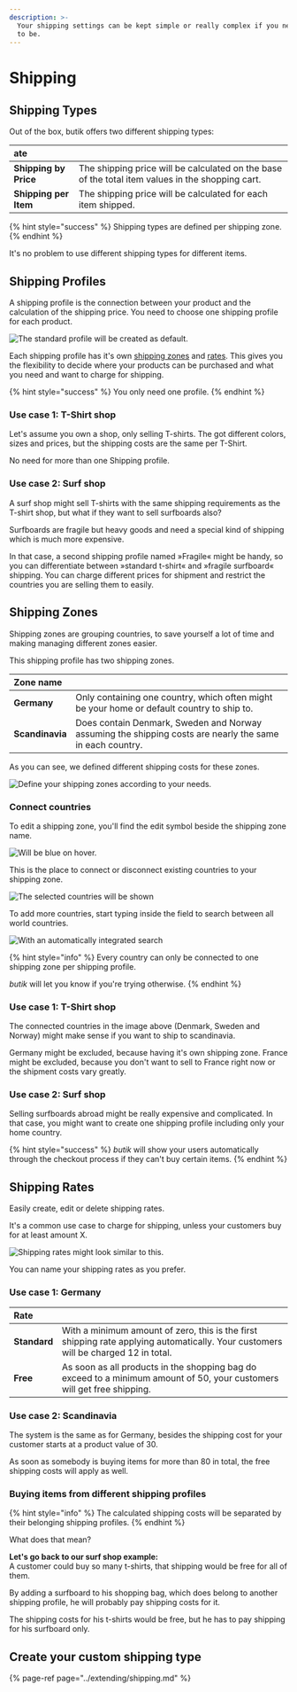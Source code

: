 ```yaml
---
description: >-
  Your shipping settings can be kept simple or really complex if you need them
  to be.
---
```


# Shipping

## Shipping Types

Out of the box, butik offers two different shipping types:

| ate |  |
| :--- | :--- |
| **Shipping by Price** | The shipping price will be calculated on the base of the total item values in the shopping cart. |
| **Shipping per Item** | The shipping price will be calculated for each item shipped. |

{% hint style="success" %}
Shipping types are defined per shipping zone. 
{% endhint %}

It's no problem to use different shipping types for different items. 

## Shipping Profiles

A shipping profile is the connection between your product and the calculation of the shipping price. You need to choose one shipping profile for each product.

![The standard profile will be created as default.](../.gitbook/assets/shipping-profile-overview.png)

Each shipping profile has it's own [shipping zones](https://butik.dev/configuration/shipping#shipping-zones) and [rates](https://butik.dev/configuration/shipping#shipping-rates). This gives you the flexibility to decide where your products can be purchased and what you need and want to charge for shipping.

{% hint style="success" %}
You only need one profile. 
{% endhint %}

### Use case 1: T-Shirt shop

Let's assume you own a shop, only selling T-shirts. The got different colors, sizes and prices, but the shipping costs are the same per T-Shirt. 

No need for more than one Shipping profile. 

### Use case 2: Surf shop

A surf shop might sell T-shirts with the same shipping requirements as the T-shirt shop, but what if they want to sell surfboards also?

Surfboards are fragile but heavy goods and need a special kind of shipping which is much more expensive.

In that case, a second shipping profile named »Fragile« might be handy, so you can differentiate between »standard t-shirt« and »fragile surfboard« shipping. You can charge different prices for shipment and restrict the countries you are selling them to easily.

##  Shipping Zones

Shipping zones are grouping countries, to save yourself a lot of time and making managing different zones easier.

This shipping profile has two shipping zones.

| Zone name |  |
| :--- | :--- |
| **Germany** | Only containing one country, which often might be your home or default country to ship to. |
| **Scandinavia** | Does contain Denmark, Sweden and Norway assuming the shipping costs are nearly the same in each country.  |

As you can see, we defined different shipping costs for these zones. 

![Define your shipping zones according to your needs.](../.gitbook/assets/manage-shipping-zones.png)

### Connect countries

To edit a shipping zone, you'll find the edit symbol beside the shipping zone name.

![Will be blue on hover.](../.gitbook/assets/edit-shipping-zone.png)

This is the place to connect or disconnect existing countries to your shipping zone.

![The selected countries will be shown](../.gitbook/assets/manage-shipping-zone.png)

To add more countries, start typing inside the field to search between all world countries. 

![With an automatically integrated search](../.gitbook/assets/searching-for-countries.png)

{% hint style="info" %}
Every country can only be connected to one shipping zone per shipping profile. 

_butik_ will let you know if you're trying otherwise. 
{% endhint %}

### Use case 1: T-Shirt shop

The connected countries in the image above \(Denmark, Sweden and Norway\) might make sense if you want to ship to scandinavia. 

Germany might be excluded, because having it's own shipping zone. France might be excluded, because you don't want to sell to France right now or the shipment costs vary greatly.

### Use case 2: Surf shop

Selling surfboards abroad might be really expensive and complicated. In that case, you might want to create one shipping profile including only your home country. 

{% hint style="success" %}
_butik_ will show your users automatically through the checkout process if they can't buy certain items. 
{% endhint %}

## Shipping Rates

Easily create, edit or delete shipping rates. 

It's a common use case to charge for shipping, unless your customers buy for at least amount X. 

![Shipping rates might look similar to this.](../.gitbook/assets/manage-shipping-zones.png)

You can name your shipping rates as you prefer.

### Use case 1: Germany

| Rate |  |
| :--- | :--- |
| **Standard** | With a minimum amount of zero, this is the first shipping rate applying automatically. Your customers will be charged 12 in total. |
| **Free** | As soon as all products in the shopping bag do exceed to a minimum amount of 50, your customers will get free shipping. |

### Use case 2: Scandinavia

The system is the same as for Germany, besides the shipping cost for your customer starts at a product value of 30.

As soon as somebody is buying items for more than 80 in total, the free shipping costs will apply as well.

### Buying items from different shipping profiles

{% hint style="info" %}
The calculated shipping costs will be separated by their belonging shipping profiles. 
{% endhint %}

What does that mean?

**Let's go back to our surf shop example:**  
A customer could buy so many t-shirts, that shipping would be free for all of them. 

By adding a surfboard to his shopping bag, which does belong to another shipping profile, he will probably pay shipping costs for it. 

The shipping costs for his t-shirts would be free, but he has to pay shipping for his surfboard only.

## Create your custom shipping type

{% page-ref page="../extending/shipping.md" %}

